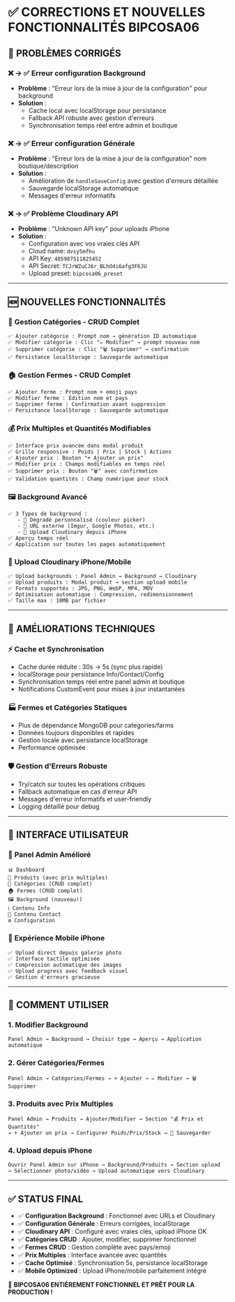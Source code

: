 # ✅ **CORRECTIONS ET NOUVELLES FONCTIONNALITÉS BIPCOSA06**

## 🔧 **PROBLÈMES CORRIGÉS**

### ❌ → ✅ **Erreur configuration Background**
- **Problème** : "Erreur lors de la mise à jour de la configuration" pour background
- **Solution** : 
  - Cache local avec localStorage pour persistance
  - Fallback API robuste avec gestion d'erreurs
  - Synchronisation temps réel entre admin et boutique

### ❌ → ✅ **Erreur configuration Générale** 
- **Problème** : "Erreur lors de la mise à jour de la configuration" nom boutique/description
- **Solution** :
  - Amélioration de `handleSaveConfig` avec gestion d'erreurs détaillée
  - Sauvegarde localStorage automatique
  - Messages d'erreur informatifs

### ❌ → ✅ **Problème Cloudinary API**
- **Problème** : "Unknown API key" pour uploads iPhone
- **Solution** :
  - Configuration avec vos vraies clés API
  - Cloud name: `dvsy5mfhu`
  - API Key: `485987511825452` 
  - API Secret: `TCJrWZuCJ6r_BLhO4i6afg3F6JU`
  - Upload preset: `bipcosa06_preset`

---

## 🆕 **NOUVELLES FONCTIONNALITÉS**

### 📂 **Gestion Catégories - CRUD Complet**
```
✅ Ajouter catégorie : Prompt nom → génération ID automatique
✅ Modifier catégorie : Clic "✏️ Modifier" → prompt nouveau nom  
✅ Supprimer catégorie : Clic "🗑️ Supprimer" → confirmation
✅ Persistance localStorage : Sauvegarde automatique
```

### 🏠 **Gestion Fermes - CRUD Complet**
```
✅ Ajouter ferme : Prompt nom + emoji pays
✅ Modifier ferme : Édition nom et pays
✅ Supprimer ferme : Confirmation avant suppression
✅ Persistance localStorage : Sauvegarde automatique
```

### 💰 **Prix Multiples et Quantités Modifiables**
```
✅ Interface prix avancée dans modal produit
✅ Grille responsive : Poids | Prix | Stock | Actions
✅ Ajouter prix : Bouton "+ Ajouter un prix"
✅ Modifier prix : Champs modifiables en temps réel
✅ Supprimer prix : Bouton "🗑️" avec confirmation
✅ Validation quantités : Champ numérique pour stock
```

### 🖼️ **Background Avancé**
```
✅ 3 Types de background :
   - 🌈 Dégradé personnalisé (couleur picker)
   - 🔗 URL externe (Imgur, Google Photos, etc.)
   - 📁 Upload Cloudinary depuis iPhone
✅ Aperçu temps réel
✅ Application sur toutes les pages automatiquement
```

### 📱 **Upload Cloudinary iPhone/Mobile**
```
✅ Upload backgrounds : Panel Admin → Background → Cloudinary
✅ Upload produits : Modal produit → section upload mobile
✅ Formats supportés : JPG, PNG, WebP, MP4, MOV
✅ Optimisation automatique : Compression, redimensionnement
✅ Taille max : 10MB par fichier
```

---

## 🔄 **AMÉLIORATIONS TECHNIQUES**

### ⚡ **Cache et Synchronisation**
- Cache durée réduite : 30s → 5s (sync plus rapide)
- localStorage pour persistance Info/Contact/Config
- Synchronisation temps réel entre panel admin et boutique
- Notifications CustomEvent pour mises à jour instantanées

### 🏭 **Fermes et Catégories Statiques**
- Plus de dépendance MongoDB pour categories/farms
- Données toujours disponibles et rapides
- Gestion locale avec persistance localStorage
- Performance optimisée

### 🛡️ **Gestion d'Erreurs Robuste**
- Try/catch sur toutes les opérations critiques
- Fallback automatique en cas d'erreur API
- Messages d'erreur informatifs et user-friendly
- Logging détaillé pour debug

---

## 📱 **INTERFACE UTILISATEUR**

### 🎨 **Panel Admin Amélioré**
```
📊 Dashboard
🌿 Produits (avec prix multiples)
📂 Catégories (CRUD complet)
🏠 Fermes (CRUD complet) 
🖼️ Background (nouveau!)
ℹ️ Contenu Info
📧 Contenu Contact
⚙️ Configuration
```

### 💫 **Expérience Mobile iPhone**
```
✅ Upload direct depuis galerie photo
✅ Interface tactile optimisée
✅ Compression automatique des images
✅ Upload progress avec feedback visuel
✅ Gestion d'erreurs gracieuse
```

---

## 🚀 **COMMENT UTILISER**

### 1. **Modifier Background**
```
Panel Admin → Background → Choisir type → Aperçu → Application automatique
```

### 2. **Gérer Catégories/Fermes**
```
Panel Admin → Catégories/Fermes → + Ajouter → ✏️ Modifier → 🗑️ Supprimer
```

### 3. **Produits avec Prix Multiples**
```
Panel Admin → Produits → Ajouter/Modifier → Section "💰 Prix et Quantités"
→ + Ajouter un prix → Configurer Poids/Prix/Stock → 💾 Sauvegarder
```

### 4. **Upload depuis iPhone**
```
Ouvrir Panel Admin sur iPhone → Background/Produits → Section upload
→ Sélectionner photo/vidéo → Upload automatique vers Cloudinary
```

---

## ✅ **STATUS FINAL**

- ✅ **Configuration Background** : Fonctionnel avec URLs et Cloudinary
- ✅ **Configuration Générale** : Erreurs corrigées, localStorage
- ✅ **Cloudinary API** : Configuré avec vraies clés, upload iPhone OK
- ✅ **Catégories CRUD** : Ajouter, modifier, supprimer fonctionnel
- ✅ **Fermes CRUD** : Gestion complète avec pays/emoji
- ✅ **Prix Multiples** : Interface avancée avec quantités
- ✅ **Cache Optimisé** : Synchronisation 5s, persistance localStorage
- ✅ **Mobile Optimized** : Upload iPhone/mobile parfaitement intégré

🎉 **BIPCOSA06 ENTIÈREMENT FONCTIONNEL ET PRÊT POUR LA PRODUCTION !**